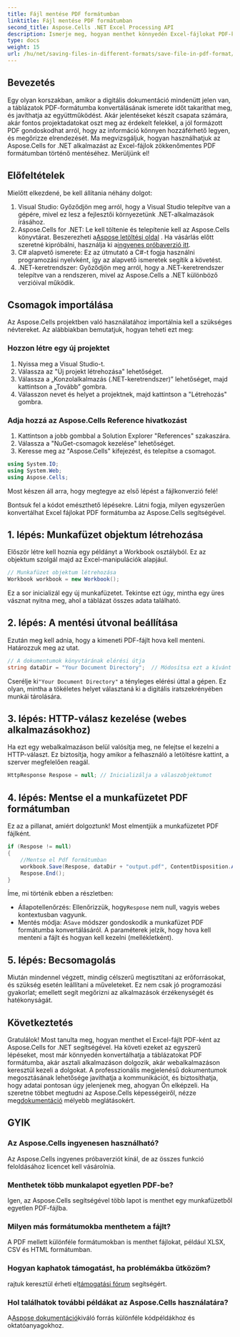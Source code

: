 ```yaml
---
title: Fájl mentése PDF formátumban
linktitle: Fájl mentése PDF formátumban
second_title: Aspose.Cells .NET Excel Processing API
description: Ismerje meg, hogyan menthet könnyedén Excel-fájlokat PDF-ként az Aspose.Cells for .NET segítségével. Egyszerű lépések és példák a könnyű megvalósítás érdekében.
type: docs
weight: 15
url: /hu/net/saving-files-in-different-formats/save-file-in-pdf-format/
---
```

## Bevezetés
Egy olyan korszakban, amikor a digitális dokumentáció mindenütt jelen van, a táblázatok PDF-formátumba konvertálásának ismerete időt takaríthat meg, és javíthatja az együttműködést. Akár jelentéseket készít csapata számára, akár fontos projektadatokat oszt meg az érdekelt felekkel, a jól formázott PDF gondoskodhat arról, hogy az információ könnyen hozzáférhető legyen, és megőrizze elrendezését. Ma megvizsgáljuk, hogyan használhatjuk az Aspose.Cells for .NET alkalmazást az Excel-fájlok zökkenőmentes PDF formátumban történő mentéséhez. Merüljünk el!
## Előfeltételek
Mielőtt elkezdené, be kell állítania néhány dolgot:
1. Visual Studio: Győződjön meg arról, hogy a Visual Studio telepítve van a gépére, mivel ez lesz a fejlesztői környezetünk .NET-alkalmazások írásához.
2.  Aspose.Cells for .NET: Le kell töltenie és telepítenie kell az Aspose.Cells könyvtárat. Beszerezheti a[Aspose letöltési oldal](https://releases.aspose.com/cells/net/) . Ha vásárlás előtt szeretné kipróbálni, használja ki a[ingyenes próbaverzió itt](https://releases.aspose.com/).
3. C# alapvető ismerete: Ez az útmutató a C#-t fogja használni programozási nyelvként, így az alapvető ismeretek segítik a követést.
4. .NET-keretrendszer: Győződjön meg arról, hogy a .NET-keretrendszer telepítve van a rendszeren, mivel az Aspose.Cells a .NET különböző verzióival működik.
## Csomagok importálása
Az Aspose.Cells projektben való használatához importálnia kell a szükséges névtereket. Az alábbiakban bemutatjuk, hogyan teheti ezt meg:
### Hozzon létre egy új projektet
1. Nyissa meg a Visual Studio-t.
2. Válassza az "Új projekt létrehozása" lehetőséget.
3. Válassza a „Konzolalkalmazás (.NET-keretrendszer)” lehetőséget, majd kattintson a „Tovább” gombra.
4. Válasszon nevet és helyet a projektnek, majd kattintson a "Létrehozás" gombra.
### Adja hozzá az Aspose.Cells Reference hivatkozást
1. Kattintson a jobb gombbal a Solution Explorer "References" szakaszára.
2. Válassza a "NuGet-csomagok kezelése" lehetőséget.
3. Keresse meg az "Aspose.Cells" kifejezést, és telepítse a csomagot.
```csharp
using System.IO;
using System.Web;
using Aspose.Cells;
```
Most készen áll arra, hogy megtegye az első lépést a fájlkonverzió felé!

Bontsuk fel a kódot emészthető lépésekre. Látni fogja, milyen egyszerűen konvertálhat Excel fájlokat PDF formátumba az Aspose.Cells segítségével.
## 1. lépés: Munkafüzet objektum létrehozása
Először létre kell hoznia egy példányt a Workbook osztályból. Ez az objektum szolgál majd az Excel-manipulációk alapjául.
```csharp
// Munkafüzet objektum létrehozása
Workbook workbook = new Workbook();
```
Ez a sor inicializál egy új munkafüzetet. Tekintse ezt úgy, mintha egy üres vásznat nyitna meg, ahol a táblázat összes adata található.
## 2. lépés: A mentési útvonal beállítása
Ezután meg kell adnia, hogy a kimeneti PDF-fájlt hova kell menteni. Határozzuk meg az utat.
```csharp
// A dokumentumok könyvtárának elérési útja
string dataDir = "Your Document Directory";  // Módosítsa ezt a kívánt útvonalra
```
 Cserélje ki`"Your Document Directory"` a tényleges elérési úttal a gépen. Ez olyan, mintha a tökéletes helyet választaná ki a digitális iratszekrényében munkái tárolására.
## 3. lépés: HTTP-válasz kezelése (webes alkalmazásokhoz)
Ha ezt egy webalkalmazáson belül valósítja meg, ne felejtse el kezelni a HTTP-választ. Ez biztosítja, hogy amikor a felhasználó a letöltésre kattint, a szerver megfelelően reagál.
```csharp
HttpResponse Respose = null; // Inicializálja a válaszobjektumot
```
## 4. lépés: Mentse el a munkafüzetet PDF formátumban
Ez az a pillanat, amiért dolgoztunk! Most elmentjük a munkafüzetet PDF fájlként.
```csharp
if (Respose != null)
{
    //Mentse el Pdf formátumban
    workbook.Save(Respose, dataDir + "output.pdf", ContentDisposition.Attachment, new PdfSaveOptions());
    Respose.End();
}
```
Íme, mi történik ebben a részletben:
-  Állapotellenőrzés: Ellenőrizzük, hogy`Respose` nem null, vagyis webes kontextusban vagyunk.
-  Mentés módja: A`Save` módszer gondoskodik a munkafüzet PDF formátumba konvertálásáról. A paraméterek jelzik, hogy hova kell menteni a fájlt és hogyan kell kezelni (mellékletként).
## 5. lépés: Becsomagolás
Miután mindennel végzett, mindig célszerű megtisztítani az erőforrásokat, és szükség esetén leállítani a műveleteket. Ez nem csak jó programozási gyakorlat; emellett segít megőrizni az alkalmazások érzékenységét és hatékonyságát.
## Következtetés
Gratulálok! Most tanulta meg, hogyan menthet el Excel-fájlt PDF-ként az Aspose.Cells for .NET segítségével. Ha követi ezeket az egyszerű lépéseket, most már könnyedén konvertálhatja a táblázatokat PDF formátumba, akár asztali alkalmazáson dolgozik, akár webalkalmazáson keresztül kezeli a dolgokat. A professzionális megjelenésű dokumentumok megosztásának lehetősége javíthatja a kommunikációt, és biztosíthatja, hogy adatai pontosan úgy jelenjenek meg, ahogyan Ön elképzeli.
 Ha szeretne többet megtudni az Aspose.Cells képességeiről, nézze meg[dokumentáció](https://reference.aspose.com/cells/net/) mélyebb meglátásokért.
## GYIK
### Az Aspose.Cells ingyenesen használható?
Az Aspose.Cells ingyenes próbaverziót kínál, de az összes funkció feloldásához licencet kell vásárolnia.
### Menthetek több munkalapot egyetlen PDF-be?
Igen, az Aspose.Cells segítségével több lapot is menthet egy munkafüzetből egyetlen PDF-fájlba.
### Milyen más formátumokba menthetem a fájlt?
A PDF mellett különféle formátumokban is menthet fájlokat, például XLSX, CSV és HTML formátumban.
### Hogyan kaphatok támogatást, ha problémákba ütközöm?
 rajtuk keresztül érheti el[támogatási fórum](https://forum.aspose.com/c/cells/9) segítségért.
### Hol találhatok további példákat az Aspose.Cells használatára?
 A[Aspose dokumentáció](https://reference.aspose.com/cells/net/)kiváló forrás különféle kódpéldákhoz és oktatóanyagokhoz.